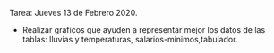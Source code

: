 Tarea: Jueves 13 de Febrero 2020. 
 - Realizar graficos que ayuden a representar mejor los datos de las tablas: lluvias y temperaturas, salarios-minimos,tabulador. 
